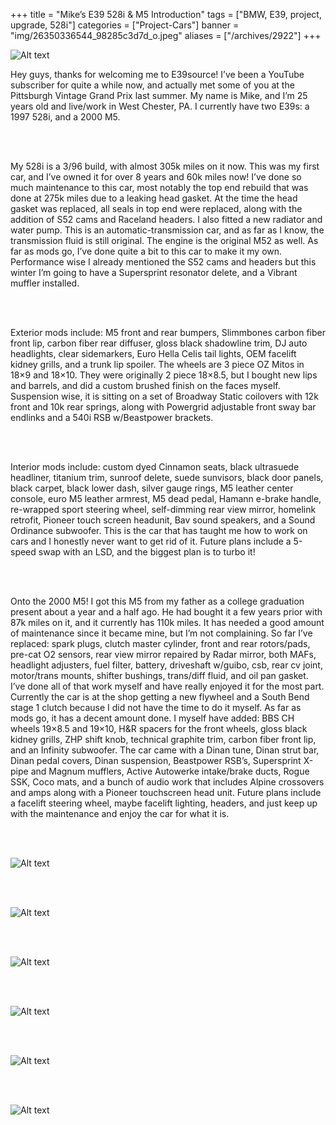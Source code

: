 +++
title = "Mike’s E39 528i & M5 Introduction"
tags = ["BMW, E39, project, upgrade, 528i"]
categories = ["Project-Cars"]
banner = "img/26350336544_98285c3d7d_o.jpeg"
aliases = ["/archives/2922"]
+++

![Alt text](https://e39source.com/wp-content/uploads/2017/01/26350336544_98285c3d7d_o.jpg)

Hey guys, thanks for welcoming me to E39source!  I’ve been a YouTube subscriber for quite a while now, and actually met some of you at the Pittsburgh Vintage Grand Prix last summer.  My name is Mike, and I’m 25 years old and live/work in West Chester, PA.  I currently have two E39s: a 1997 528i, and a 2000 M5.

&nbsp;<br/><br/>

My 528i is a 3/96 build, with almost 305k miles on it now.  This was my first car, and I’ve owned it for over 8 years and 60k miles now!  I’ve done so much maintenance to this car, most notably the top end rebuild that was done at 275k miles due to a leaking head gasket.  At the time the head gasket was replaced, all seals in top end were replaced, along with the addition of S52 cams and Raceland headers.  I also fitted a new radiator and water pump.  This is an automatic-transmission car, and as far as I know, the transmission fluid is still original.  The engine is the original M52 as well.  As far as mods go, I’ve done quite a bit to this car to make it my own.  Performance wise I already mentioned the S52 cams and headers but this winter I’m going to have a Supersprint resonator delete, and a Vibrant muffler installed.

&nbsp;<br/><br/>

Exterior mods include: M5 front and rear bumpers, Slimmbones carbon fiber front lip, carbon fiber rear diffuser, gloss black shadowline trim, DJ auto headlights, clear sidemarkers, Euro Hella Celis tail lights, OEM facelift kidney grills, and a trunk lip spoiler.  The wheels are 3 piece OZ Mitos in 18×9 and 18×10.  They were originally 2 piece 18×8.5, but I bought new lips and barrels, and did a custom brushed finish on the faces myself.  Suspension wise, it is sitting on a set of Broadway Static coilovers with 12k front and 10k rear springs, along with Powergrid adjustable front sway bar endlinks and a 540i RSB w/Beastpower brackets.

&nbsp;<br/><br/>

Interior mods include: custom dyed Cinnamon seats, black ultrasuede headliner, titanium trim, sunroof delete, suede sunvisors, black door panels, black carpet, black lower dash, silver gauge rings, M5 leather center console, euro M5 leather armrest, M5 dead pedal, Hamann e-brake handle, re-wrapped sport steering wheel, self-dimming rear view mirror, homelink retrofit, Pioneer touch screen headunit, Bav sound speakers, and a Sound Ordinance subwoofer.  This is the car that has taught me how to work on cars and I honestly never want to get rid of it.  Future plans include a 5-speed swap with an LSD, and the biggest plan is to turbo it!

&nbsp;<br/><br/>

Onto the 2000 M5!  I got this M5 from my father as a college graduation present about a year and a half ago.  He had bought it a few years prior with 87k miles on it, and it currently has 110k miles.  It has needed a good amount of maintenance since it became mine, but I’m not complaining.  So far I’ve replaced:  spark plugs, clutch master cylinder, front and rear rotors/pads, pre-cat O2 sensors, rear view mirror repaired by Radar mirror, both MAFs, headlight adjusters, fuel filter, battery, driveshaft w/guibo, csb, rear cv joint, motor/trans mounts, shifter bushings, trans/diff fluid, and oil pan gasket.  I’ve done all of that work myself and have really enjoyed it for the most part.  Currently the car is at the shop getting a new flywheel and a South Bend stage 1 clutch because I did not have the time to do it myself.  As far as mods go, it has a decent amount done.  I myself have added: BBS CH wheels 19×8.5 and 19×10, H&R spacers for the front wheels, gloss black kidney grills, ZHP shift knob, technical graphite trim, carbon fiber front lip, and an Infinity subwoofer.  The car came with a Dinan tune, Dinan strut bar, Dinan pedal covers, Dinan suspension, Beastpower RSB’s, Supersprint X-pipe and Magnum mufflers, Active Autowerke intake/brake ducts, Rogue SSK, Coco mats, and a bunch of audio work that includes Alpine crossovers and amps along with a Pioneer touchscreen head unit.  Future plans include a facelift steering wheel, maybe facelift lighting, headers, and just keep up with the maintenance and enjoy the car for what it is.

&nbsp;<br/><br/>

![Alt text](https://e39source.com/wp-content/uploads/2017/01/28452932613_914f51eae3_o.jpg)

&nbsp;<br/><br/>

![Alt text](https://e39source.com/wp-content/uploads/2017/01/14087561_10157347082855076_2029323775_o.jpg)

&nbsp;<br/><br/>

![Alt text](https://e39source.com/wp-content/uploads/2017/01/14722353060_344020d7bb_o.jpg)

&nbsp;<br/><br/>

![Alt text](https://e39source.com/wp-content/uploads/2017/01/SRG_3717.jpg)

&nbsp;<br/><br/>

![Alt text](https://e39source.com/wp-content/uploads/2017/01/14087582_10157347083015076_1722489460_o.jpg)

&nbsp;<br/><br/>

![Alt text](https://e39source.com/wp-content/uploads/2017/01/29787343565_73e1ba0107_o.jpg)

&nbsp;<br/><br/>